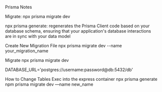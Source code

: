 Prisma Notes

Migrate: npx prisma migrate dev

npx prisma generate: regenerates the Prisma Client code based on your database schema, ensuring that your application's database interactions are in sync with your data model


Create New Migration File
npx prisma migrate dev --name your_migration_name

Migrate
npx prisma migrate dev


DATABASE_URL='postgres://username:password@db:5432/db'



How to Change Tables
Exec into the express container
npx prisma generate
npm prisma migrate dev —name new_name